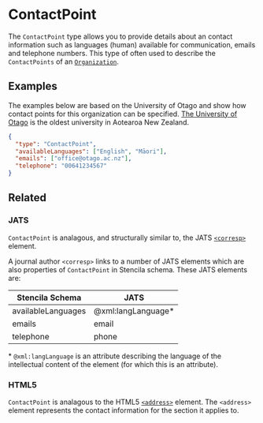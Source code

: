 # ContactPoint

The `ContactPoint` type allows you to provide details about an contact information such as languages (human) available for communication, emails and telephone numbers. This type of often used to describe the `ContactPoints` of an [`Organization`](/Organization).

## Examples

The examples below are based on the University of Otago and show how contact points for this organization can be specified. [The University of Otago](https://www.otago.ac.nz/) is the oldest university in Aotearoa New Zealand.

```json
{
  "type": "ContactPoint",
  "availableLanguages": ["English", "Māori"],
  "emails": ["office@otago.ac.nz"],
  "telephone": "00641234567"
}
```

## Related

### JATS

`ContactPoint` is analagous, and structurally similar to, the JATS [`<corresp>`](https://jats.nlm.nih.gov/archiving/tag-library/1.1/element/corresp.html) element.

A journal author `<corresp>` links to a number of JATS elements which
are also properties of `ContactPoint` in Stencila schema. These JATS elements are:

| Stencila Schema    | JATS                |
| ------------------ | ------------------- |
| availableLanguages | @xml:langLanguage\* |
| emails             | email               |
| telephone          | phone               |

\* `@xml:langLanguage` is an attribute describing the language of the intellectual content of the element (for which this is an attribute).

### HTML5

`ContactPoint` is analagous to the HTML5 [`<address>`](https://dev.w3.org/html5/html-author/#the-address-element) element. The `<address>` element represents the contact information for the section it applies to.
